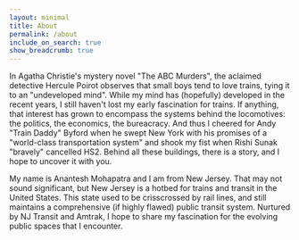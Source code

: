 ```yaml
---
layout: minimal
title: About
permalink: /about
include_on_search: true
show_breadcrumb: true
---
```


In Agatha Christie's mystery novel "The ABC Murders", the aclaimed detective Hercule Poirot observes that small boys tend to love trains, tying it to an "undeveloped mind". While my mind has (hopefully) developed in the recent years, I still haven't lost my early fascination for trains. If anything, that interest has grown to encompass the systems behind the locomotives: the politics, the economics, the bureacracy. And thus I cheered for Andy "Train Daddy" Byford when he swept New York with his promises of a "world-class transportation system" and shook my fist when Rishi Sunak "bravely" cancelled HS2. Behind all these buildings, there is a story, and I hope to uncover it with you.

My name is Anantesh Mohapatra and I am from New Jersey. That may not sound significant, but New Jersey is a hotbed for trains and transit in the United States. This state used to be crisscrossed by rail lines, and still maintains a comprehensive (if highly flawed) public transit system. Nurtured by NJ Transit and Amtrak, I hope to share my fascination for the evolving public spaces that I encounter.



